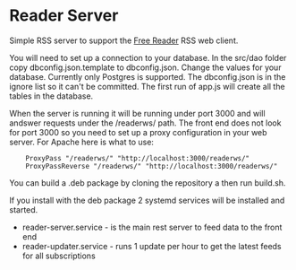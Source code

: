 # Reader Server
Simple RSS server to support the [Free Reader](https://github.com/markbernard/reader) RSS web client.

You will need to set up a connection to your database. In the src/dao folder copy dbconfig.json.template to dbconfig.json. Change the values for your database. Currently only Postgres is supported. The dbconfig.json is in the ignore list so it can't be committed. The first run of app.js will create all the tables in the database.

When the server is running it will be running under port 3000 and will andswer requests under the /readerws/ path. The front end does not look for port 3000 so you need to set up a proxy configuration in your web server. For Apache here is what to use:

        ProxyPass "/readerws/" "http://localhost:3000/readerws/"
        ProxyPassReverse "/readerws/" "http://localhost:3000/readerws/"


You can build a .deb package by cloning the repository a then run build.sh.

If you install with the deb package 2 systemd services will be installed and started. 

 - reader-server.service - is the main rest server to feed data to the front end
 - reader-updater.service - runs 1 update per hour to get the latest feeds for all subscriptions
